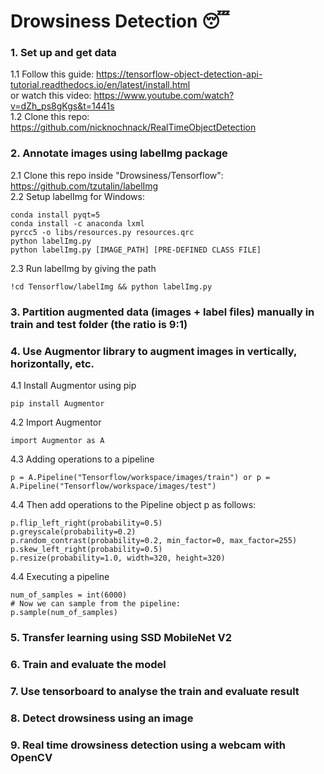 # Drowsiness Detection 😴

### 1. Set up and get data
1.1 Follow this guide: https://tensorflow-object-detection-api-tutorial.readthedocs.io/en/latest/install.html <br />
or watch this video: https://www.youtube.com/watch?v=dZh_ps8gKgs&t=1441s <br />
1.2 Clone this repo: https://github.com/nicknochnack/RealTimeObjectDetection <br />
### 2. Annotate images using labelImg package
2.1 Clone this repo inside "Drowsiness/Tensorflow": https://github.com/tzutalin/labelImg <br />
2.2 Setup labelImg for Windows:
```
conda install pyqt=5
conda install -c anaconda lxml
pyrcc5 -o libs/resources.py resources.qrc
python labelImg.py
python labelImg.py [IMAGE_PATH] [PRE-DEFINED CLASS FILE]
```
2.3 Run labelImg by giving the path
```
!cd Tensorflow/labelImg && python labelImg.py
```
### 3. Partition augmented data (images + label files) manually in train and test folder (the ratio is 9:1) 
### 4. Use Augmentor library to augment images in vertically, horizontally, etc.
4.1 Install Augmentor using pip
```
pip install Augmentor
```
4.2 Import Augmentor
```
import Augmentor as A
```
4.3 Adding operations to a pipeline
```
p = A.Pipeline("Tensorflow/workspace/images/train") or p = A.Pipeline("Tensorflow/workspace/images/test")
```
4.4 Then add operations to the Pipeline object p as follows:
```
p.flip_left_right(probability=0.5)
p.greyscale(probability=0.2)
p.random_contrast(probability=0.2, min_factor=0, max_factor=255)
p.skew_left_right(probability=0.5)
p.resize(probability=1.0, width=320, height=320)
```
4.4 Executing a pipeline
```
num_of_samples = int(6000)
# Now we can sample from the pipeline:
p.sample(num_of_samples)
```
### 5. Transfer learning using SSD MobileNet V2 
### 6. Train and evaluate the model
### 7. Use tensorboard to analyse the train and evaluate result 
### 8. Detect drowsiness using an image 
### 9. Real time drowsiness detection using a webcam with OpenCV 
